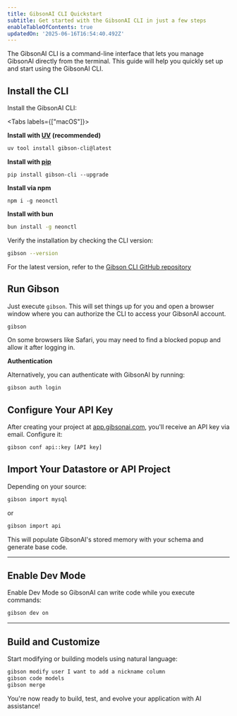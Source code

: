 ```yaml
---
title: GibsonAI CLI Quickstart
subtitle: Get started with the GibsonAI CLI in just a few steps
enableTableOfContents: true
updatedOn: '2025-06-16T16:54:40.492Z'
---
```


The GibsonAI CLI is a command-line interface that lets you manage GibsonAI directly from the terminal. This guide will help you quickly set up and start using the GibsonAI CLI.

<Steps>

## Install the CLI

Install the GibsonAI CLI:

<Tabs labels={["macOS"]}>

<TabItem>

**Install with [UV](https://docs.astral.sh/uv/) (recommended)**

```bash
uv tool install gibson-cli@latest
```

**Install with [pip](https://pip.pypa.io/en/stable/#)**

```shell
pip install gibson-cli --upgrade
```


</TabItem>

<TabItem>

**Install via npm**

```shell
npm i -g neonctl
```

**Install with bun**

```bash
bun install -g neonctl
```

</TabItem>

</Tabs>

Verify the installation by checking the CLI version:

```bash
gibson --version
```

For the latest version, refer to the [Gibson CLI GitHub repository](https://github.com/GibsonAI/cli)

## Run Gibson

Just execute `gibson`. This will set things up for you and open a browser window where you can authorize the CLI to access your GibsonAI account.

```bash
gibson
```

<Admonition type="note">
On some browsers like Safari, you may need to find a blocked popup and allow it after logging in.
</Admonition>

**Authentication**

Alternatively, you can authenticate with GibsonAI by running:

```bash
gibson auth login
```

## Configure Your API Key

After creating your project at [app.gibsonai.com](https://app.gibsonai.com), you'll receive an API key via email. Configure it:

```bash
gibson conf api::key [API key]
```

## Import Your Datastore or API Project

Depending on your source:

```bash
gibson import mysql
```

or

```bash
gibson import api
```

This will populate GibsonAI's stored memory with your schema and generate base code.

---

## Enable Dev Mode

Enable Dev Mode so GibsonAI can write code while you execute commands:

```bash
gibson dev on
```

---

## Build and Customize

Start modifying or building models using natural language:

```bash
gibson modify user I want to add a nickname column
gibson code models
gibson merge
```

You're now ready to build, test, and evolve your application with AI assistance!
</Steps>

